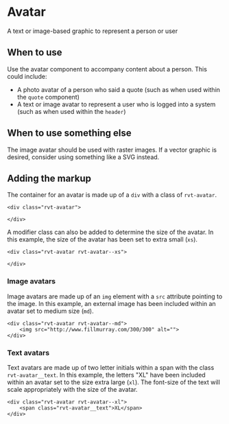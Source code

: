 # Avatar
A text or image-based graphic to represent a person or user

## When to use
Use the avatar component to accompany content about a person. This could include:

- A photo avatar of a person who said a quote (such as when used within the `quote` component)
- A text or image avatar to represent a user who is logged into a system (such as when used within the `header`)

## When to use something else
The image avatar should be used with raster images. If a vector graphic is desired, consider using something like a SVG instead.

## Adding the markup

The container for an avatar is made up of a `div` with a class of `rvt-avatar`.

```
<div class="rvt-avatar">

</div>
```

A modifier class can also be added to determine the size of the avatar. In this example, the size of the avatar has been set to extra small (`xs`).

```
<div class="rvt-avatar rvt-avatar--xs">

</div>
```

### Image avatars

Image avatars are made up of an `img` element with a `src` attribute pointing to the image. In this example, an external image has been included within an avatar set to medium size (`md`).

```
<div class="rvt-avatar rvt-avatar--md">
    <img src="http://www.fillmurray.com/300/300" alt="">
</div>
```

### Text avatars

Text avatars are made up of two letter initials within a span with the class `rvt-avatar__text`. In this example, the letters "XL" have been included within an avatar set to the size extra large (`xl`). The font-size of the text will scale appropriately with the size of the avatar.

```
<div class="rvt-avatar rvt-avatar--xl">
    <span class="rvt-avatar__text">XL</span>
</div>
```